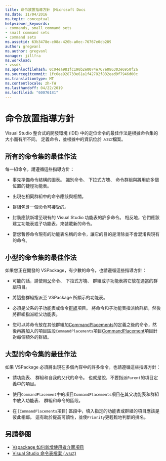 ```yaml
---
title: 命令放置指導方針 |Microsoft Docs
ms.date: 11/04/2016
ms.topic: conceptual
helpviewer_keywords:
- commands, small command sets
- small command sets
- command sets
ms.assetid: 63b3478e-e08a-420b-a0ec-76767e0cb289
author: gregvanl
ms.author: gregvanl
manager: jillfra
ms.workload:
- vssdk
ms.openlocfilehash: 0c04ea981fc190b2e0074e767e086303e6950f2a
ms.sourcegitcommit: 1fc6ee928733e61a1f42782f832ead9f7946d00c
ms.translationtype: MT
ms.contentlocale: zh-TW
ms.lasthandoff: 04/22/2019
ms.locfileid: "60076181"
---
```

# <a name="command-placement-guidelines"></a>命令放置指導方針
Visual Studio 整合式的開發環境 (IDE) 中的定位命令的最佳作法是根據命令集的大小而有所不同。 定義命令，並根據中的資訊位於 *.vsct*檔案。

## <a name="best-practices-for-all-command-sets"></a>所有的命令集的最佳作法
 每一組命令，請遵循這些指導方針：

- 事先準備命令結構的圖表。 識別命令、 下拉式方塊、 命令群組與將用於多個位置的捷徑功能表。

- 出現在相同群組中的命令應該與相關。

- 群組包含一個命令可接受的。

- 封裝應該新增至現有的 Visual Studio 功能表的許多命令。 相反地，它們應該建立功能表或子功能表，來裝載新的命令。

- 當您暫停命令現有的功能表名稱的命令，讓它的目的是清除並不會混淆與現有的命令。

## <a name="best-practices-for-small-command-sets"></a>小型的命令集的最佳作法
 如果您正在開發的 VSPackage，有少數的命令，也請遵循這些指導方針：

- 可能的話，請使用[父](../../extensibility/parent-element.md)命令、 下拉式方塊、 群組或子功能表將它放在適當的群組項目。

- 將這些群組指派至 VSPackage 所顯示的功能表。

- 必須是父系的子功能表或命令[群組](../../extensibility/group-element.md)項目。 將命令和子功能表指派給群組，然後將群組指派給父功能表。

- 您可以將命令放在其他群組加[CommandPlacements](../../extensibility/commandplacements-element.md)的定義之後的命令，然後再將加入的項目區段`CommandPlacements`項目[CommandPlacement](../../extensibility/commandplacement-element.md)項目針對每個額外的群組。

## <a name="best-practices-for-large-command-sets"></a>大型的命令集的最佳作法
 如果 VSPackage 必須將出現在多個內容中的許多命令，也請遵循這些指導方針：

- 請功能表、 群組和自我的父代的命令。 也就是說，不要指派`Parent`的項目定義中的項目。

- 使用`CommandPlacement`中的項目`CommandPlacements`項目在其父功能表和群組中放入功能表、 群組和命令的區段。

- 在 [`CommandPlacements`項目] 區段中，填入指定的功能表或群組的項目應該是彼此相鄰。 這有助於提高可讀性，並使`Priority`更輕鬆地判斷的排名。

## <a name="see-also"></a>另請參閱
- [Vspackage 如何新增使用者介面項目](../../extensibility/internals/how-vspackages-add-user-interface-elements.md)
- [Visual Studio 命令表檔案 (.vsct)](../../extensibility/internals/visual-studio-command-table-dot-vsct-files.md)